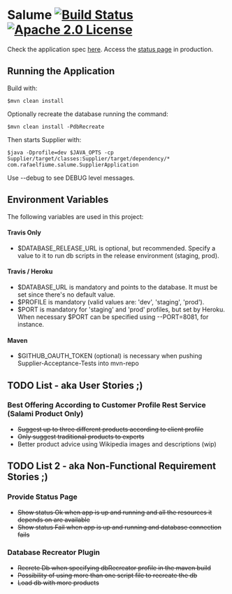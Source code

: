 # Salume [![Build Status](https://travis-ci.org/rafaelfiume/Salume.svg?branch=master)](https://travis-ci.org/rafaelfiume/Salume) [![Apache 2.0 License](https://img.shields.io/badge/license-Apache_2.0-blue.svg)](https://github.com/rafaelfiume/Salume/blob/master/LICENSE)

Check the application spec [here](http://rafaelfiume.github.io/Salume). Access the [status page](http://app.rafaelfiume.com/salume/supplier/status) in production.

## Running the Application

Build with:

    $mvn clean install

Optionally recreate the database running the command:

    $mvn clean install -PdbRecreate

Then starts Supplier with:

    $java -Dprofile=dev $JAVA_OPTS -cp Supplier/target/classes:Supplier/target/dependency/* com.rafaelfiume.salume.SupplierApplication

Use --debug to see DEBUG level messages.


## Environment Variables

The following variables are used in this project:

#### Travis Only
* $DATABASE_RELEASE_URL is optional, but recommended. Specify a value to it to run db scripts in the release environment (staging, prod).

#### Travis / Heroku
* $DATABASE_URL is mandatory and points to the database. It must be set since there's no default value.
* $PROFILE is mandatory (valid values are: 'dev', 'staging', 'prod').
* $PORT is mandatory for 'staging' and 'prod' profiles, but set by Heroku. When necessary $PORT can be specified using --PORT=8081, for instance.

#### Maven
* $GITHUB_OAUTH_TOKEN (optional) is necessary when pushing Supplier-Acceptance-Tests into mvn-repo


## TODO List - aka User Stories ;)

### Best Offering According to Customer Profile Rest Service (Salami Product Only)
* ~~Suggest up to three different products according to client profile~~
* ~~Only suggest traditional products to experts~~
* Better product advice using Wikipedia images and descriptions (wip)

## TODO List 2 - aka Non-Functional Requirement Stories ;)

### Provide Status Page
* ~~Show status Ok when app is up and running and all the resources it depends on are available~~
* ~~Show status Fail when app is up and running and database connection fails~~

### Database Recreator Plugin
* ~~Recrete Db when specifying dbRecreator profile in the maven build~~
* ~~Possibility of using more than one script file to recreate the db~~
* ~~Load db with more products~~
